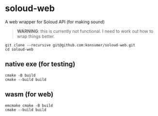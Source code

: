 # soloud-web
A web wrapper for Soloud API (for making sound)

> **WARNING**: this is currently not functional. I need to work out how to wrap things better.

```
git clone --recursive git@github.com:konsumer/soloud-web.git
cd soloud-web
```

## native exe (for testing)

```
cmake -B build
cmake --build build
```

## wasm (for web)

```
emcmake cmake -B build
cmake --build build
```
